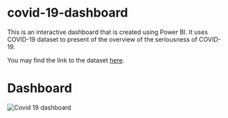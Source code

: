 # covid-19-dashboard
This is an interactive dashboard that is created using Power BI. It uses COVID-19 dataset to present of the overview of the seriousness of COVID-19.

You may find the link to the dataset [here](https://www.kaggle.com/datasets/imdevskp/corona-virus-report).

# Dashboard
![Covid 19 dashboard](https://github.com/kohjingyan/covid-19-dashboard/assets/120747480/3233b111-6368-43f8-a28f-8a301d17ee52)
